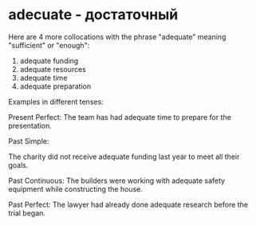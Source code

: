 # adecuate - достаточный

Here are 4 more collocations with the phrase "adequate" meaning "sufficient" or "enough":

1. adequate funding
2. adequate resources
3. adequate time
4. adequate preparation

Examples in different tenses:

Present Perfect:
The team has had adequate time to prepare for the presentation.

Past Simple:

The charity did not receive adequate funding last year to meet all their goals.

Past Continuous:
The builders were working with adequate safety equipment while constructing the house.

Past Perfect:
The lawyer had already done adequate research before the trial began.
